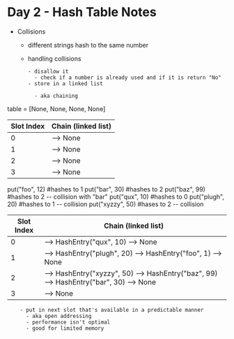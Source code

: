 # Day 2 - Hash Table Notes

- Collisions

  - different strings hash to the same number
  - handling collisions

        - disallow it
          - check if a number is already used and if it is return "No"
        - store in a linked list

          - aka chaining

table = [None, None, None, None]

| Slot Index | Chain (linked list) |
| ---------- | ------------------- |
| 0          | --> None            |
| 1          | --> None            |
| 2          | --> None            |
| 3          | --> None            |

put("foo", 12) #hashes to 1
put("bar", 30) #hashes to 2
put("baz", 99) #hashes to 2 -- collision with "bar"
put("qux", 10) #hashes to 0
put("plugh", 20) #hashes to 1 -- collision
put("xyzzy", 50) #hases to 2 -- collision

| Slot Index | Chain (linked list)                                                                   |
| ---------- | ------------------------------------------------------------------------------------- |
| 0          | --> HashEntry("qux", 10) --> None                                                     |
| 1          | --> HashEntry("plugh", 20) --> HashEntry("foo", 1) --> None                           |
| 2          | --> HashEntry("xyzzy", 50) --> HashEntry("baz", 99) --> HashEntry("bar", 30) --> None |
| 3          | --> None                                                                              |

        - put in next slot that's available in a predictable manner
          - aka open addressing
          - performance isn't optimal
          - good for limited memory
